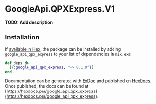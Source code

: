 # GoogleApi.QPXExpress.V1

**TODO: Add description**

## Installation

If [available in Hex](https://hex.pm/docs/publish), the package can be installed
by adding `google_api_qpx_express` to your list of dependencies in `mix.exs`:

```elixir
def deps do
  [{:google_api_qpx_express, "~> 0.1.0"}]
end
```

Documentation can be generated with [ExDoc](https://github.com/elixir-lang/ex_doc)
and published on [HexDocs](https://hexdocs.pm). Once published, the docs can
be found at [https://hexdocs.pm/google_api_qpx_express](https://hexdocs.pm/google_api_qpx_express).
